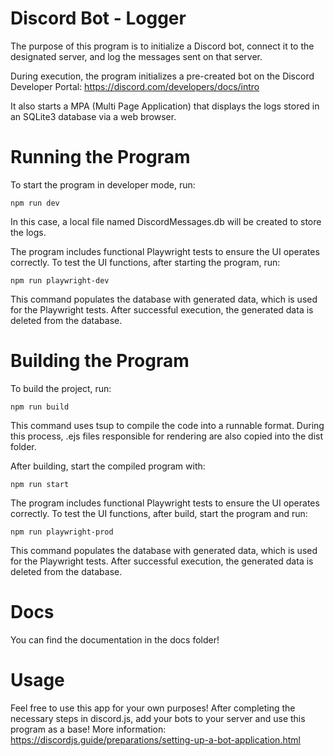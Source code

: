 # Discord Bot - Logger
The purpose of this program is to initialize a Discord bot, connect it to the designated server, and log the messages sent on that server.

During execution, the program initializes a pre-created bot on the Discord Developer Portal:
https://discord.com/developers/docs/intro

It also starts a MPA (Multi Page Application) that displays the logs stored in an SQLite3 database via a web browser.

# Running the Program
To start the program in developer mode, run:

    npm run dev

In this case, a local file named DiscordMessages.db will be created to store the logs.

The program includes functional Playwright tests to ensure the UI operates correctly.
To test the UI functions, after starting the program, run:

    npm run playwright-dev
This command populates the database with generated data, which is used for the Playwright tests.
After successful execution, the generated data is deleted from the database.

# Building the Program

To build the project, run:

    npm run build

This command uses tsup to compile the code into a runnable format.
During this process, .ejs files responsible for rendering are also copied into the dist folder.

After building, start the compiled program with:

    npm run start

The program includes functional Playwright tests to ensure the UI operates correctly.
To test the UI functions, after build, start the program and run:

    npm run playwright-prod

This command populates the database with generated data, which is used for the Playwright tests.
After successful execution, the generated data is deleted from the database.

# Docs
You can find the documentation in the docs folder! 

# Usage
Feel free to use this app for your own purposes!
After completing the necessary steps in discord.js, add your bots to your server and use this program as a base!
More information: https://discordjs.guide/preparations/setting-up-a-bot-application.html